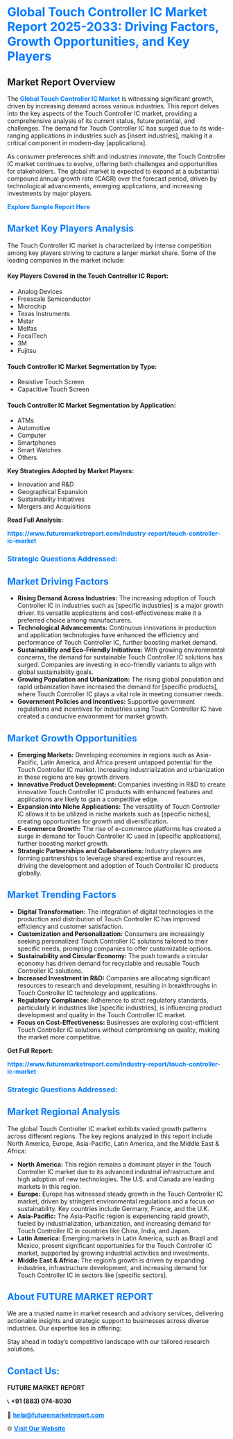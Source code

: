<h1 style="color: #007BFF;">Global Touch Controller IC Market Report 2025-2033: Driving Factors, Growth Opportunities, and Key Players</h1>

<section id="overview">
<h2>Market Report Overview</h2>
<p>The <a href="https://www.futuremarketreport.com/industry-report/touch-controller-ic-market" style="color: #007BFF; text-decoration: none;"><strong>Global Touch Controller IC Market</strong></a> is witnessing significant growth, driven by increasing demand across various industries. This report delves into the key aspects of the Touch Controller IC market, providing a comprehensive analysis of its current status, future potential, and challenges. The demand for Touch Controller IC has surged due to its wide-ranging applications in industries such as [insert industries], making it a critical component in modern-day [applications].</p>
<p>As consumer preferences shift and industries innovate, the Touch Controller IC market continues to evolve, offering both challenges and opportunities for stakeholders. The global market is expected to expand at a substantial compound annual growth rate (CAGR) over the forecast period, driven by technological advancements, emerging applications, and increasing investments by major players.</p>
</section>

<section id="overview">
<p><a href="https://www.futuremarketreport.com/request-sample/reportId=75098" style="color: #007BFF; text-decoration: none;"><strong>Explore Sample Report Here</strong></a></p>
</section>

<section id="key-players">
<h2 style="color: #007BFF;">Market Key Players Analysis</h2>
<p>The Touch Controller IC market is characterized by intense competition among key players striving to capture a larger market share. Some of the leading companies in the market include:</p>
<h4>Key Players Covered in the Touch Controller IC Report:</h4>
<ul><li>Analog Devices</li><li>Freescale Semiconductor</li><li>Microchip</li><li>Texas Instruments</li><li>Mstar</li><li>Melfas</li><li>FocalTech</li><li>3M</li><li>Fujitsu</li></ul>
<h4>Touch Controller IC Market Segmentation by Type:</h4>
<ul><li>Resistive Touch Screen</li><li>Capacitive Touch Screen</li></ul>

<h4>Touch Controller IC Market Segmentation by Application:</h4>
<ul><li>ATMs</li><li>Automotive</li><li>Computer</li><li>Smartphones</li><li>Smart Watches</li><li>Others</li></ul>
<p><strong>Key Strategies Adopted by Market Players:</strong></p>
<ul>
<li>Innovation and R&D</li>
<li>Geographical Expansion</li>
<li>Sustainability Initiatives</li>
<li>Mergers and Acquisitions</li>
</ul>
</section>

<section>
<p><strong>Read Full Analysis: </strong></p><a href="https://www.futuremarketreport.com/industry-report/touch-controller-ic-market" style="color: #007BFF; text-decoration: none;"><strong>https://www.futuremarketreport.com/industry-report/touch-controller-ic-market</strong></a>
<h3 style="color: #007BFF;">Strategic Questions Addressed:</h3>
</section>

<section id="driving-factors">
<h2 style="color: #007BFF;">Market Driving Factors</h2>
<ul>
<li><strong>Rising Demand Across Industries:</strong> The increasing adoption of Touch Controller IC in industries such as [specific industries] is a major growth driver. Its versatile applications and cost-effectiveness make it a preferred choice among manufacturers.</li>
<li><strong>Technological Advancements:</strong> Continuous innovations in production and application technologies have enhanced the efficiency and performance of Touch Controller IC, further boosting market demand.</li>
<li><strong>Sustainability and Eco-Friendly Initiatives:</strong> With growing environmental concerns, the demand for sustainable Touch Controller IC solutions has surged. Companies are investing in eco-friendly variants to align with global sustainability goals.</li>
<li><strong>Growing Population and Urbanization:</strong> The rising global population and rapid urbanization have increased the demand for [specific products], where Touch Controller IC plays a vital role in meeting consumer needs.</li>
<li><strong>Government Policies and Incentives:</strong> Supportive government regulations and incentives for industries using Touch Controller IC have created a conducive environment for market growth.</li>
</ul>
</section>

<section id="growth-opportunities">
<h2 style="color: #007BFF;">Market Growth Opportunities</h2>
<ul>
<li><strong>Emerging Markets:</strong> Developing economies in regions such as Asia-Pacific, Latin America, and Africa present untapped potential for the Touch Controller IC market. Increasing industrialization and urbanization in these regions are key growth drivers.</li>
<li><strong>Innovative Product Development:</strong> Companies investing in R&D to create innovative Touch Controller IC products with enhanced features and applications are likely to gain a competitive edge.</li>
<li><strong>Expansion into Niche Applications:</strong> The versatility of Touch Controller IC allows it to be utilized in niche markets such as [specific niches], creating opportunities for growth and diversification.</li>
<li><strong>E-commerce Growth:</strong> The rise of e-commerce platforms has created a surge in demand for Touch Controller IC used in [specific applications], further boosting market growth.</li>
<li><strong>Strategic Partnerships and Collaborations:</strong> Industry players are forming partnerships to leverage shared expertise and resources, driving the development and adoption of Touch Controller IC products globally.</li>
</ul>
</section>

<section id="trending-factors">
<h2 style="color: #007BFF;">Market Trending Factors</h2>
<ul>
<li><strong>Digital Transformation:</strong> The integration of digital technologies in the production and distribution of Touch Controller IC has improved efficiency and customer satisfaction.</li>
<li><strong>Customization and Personalization:</strong> Consumers are increasingly seeking personalized Touch Controller IC solutions tailored to their specific needs, prompting companies to offer customizable options.</li>
<li><strong>Sustainability and Circular Economy:</strong> The push towards a circular economy has driven demand for recyclable and reusable Touch Controller IC solutions.</li>
<li><strong>Increased Investment in R&D:</strong> Companies are allocating significant resources to research and development, resulting in breakthroughs in Touch Controller IC technology and applications.</li>
<li><strong>Regulatory Compliance:</strong> Adherence to strict regulatory standards, particularly in industries like [specific industries], is influencing product development and quality in the Touch Controller IC market.</li>
<li><strong>Focus on Cost-Effectiveness:</strong> Businesses are exploring cost-efficient Touch Controller IC solutions without compromising on quality, making the market more competitive.</li>
</ul>
</section>

<section>
<p><strong>Get Full Report: </strong></p><a href="https://www.futuremarketreport.com/industry-report/touch-controller-ic-market" style="color: #007BFF; text-decoration: none;"><strong>https://www.futuremarketreport.com/industry-report/touch-controller-ic-market</strong></a>
<h3 style="color: #007BFF;">Strategic Questions Addressed:</h3>
</section>


<section id="regional-analysis">
<h2 style="color: #007BFF;">Market Regional Analysis</h2>
<p>The global Touch Controller IC market exhibits varied growth patterns across different regions. The key regions analyzed in this report include North America, Europe, Asia-Pacific, Latin America, and the Middle East & Africa:</p>
<ul>
<li><strong>North America:</strong> This region remains a dominant player in the Touch Controller IC market due to its advanced industrial infrastructure and high adoption of new technologies. The U.S. and Canada are leading markets in this region.</li>
<li><strong>Europe:</strong> Europe has witnessed steady growth in the Touch Controller IC market, driven by stringent environmental regulations and a focus on sustainability. Key countries include Germany, France, and the U.K.</li>
<li><strong>Asia-Pacific:</strong> The Asia-Pacific region is experiencing rapid growth, fueled by industrialization, urbanization, and increasing demand for Touch Controller IC in countries like China, India, and Japan.</li>
<li><strong>Latin America:</strong> Emerging markets in Latin America, such as Brazil and Mexico, present significant opportunities for the Touch Controller IC market, supported by growing industrial activities and investments.</li>
<li><strong>Middle East & Africa:</strong> The region’s growth is driven by expanding industries, infrastructure development, and increasing demand for Touch Controller IC in sectors like [specific sectors].</li>
</ul>
</section>

<footer>
<h2 style="color: #007BFF;">About FUTURE MARKET REPORT</h2>
<p>We are a trusted name in market research and advisory services, delivering actionable insights and strategic support to businesses across diverse industries. Our expertise lies in offering:</p>

<p>Stay ahead in today’s competitive landscape with our tailored research solutions.</p>

<h2 style="color: #007BFF;">Contact Us:</h2>
<p><strong>FUTURE MARKET REPORT</strong></p>
<p>📞 <strong>+91 (883) 074-8030</strong></p>
<p>📧 <strong><a href="mailto:help@futuremarketreport.com" style="color: #007BFF;">help@futuremarketreport.com</a></strong></p>
<p>🌐 <strong><a href="https://www.futuremarketreport.com/" style="color: #007BFF;">Visit Our Website</a></strong></p>
</footer>